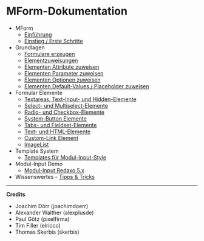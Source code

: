 # MForm-Dokumentation

- MForm
	- [Einführung](main_intro.md)
	- [Einstieg / Erste Schritte](erste_schritte.md)
- Grundlagen
	- [Formulare erzeugen](form_create.md)
	- [Elementzuweisungen](elements_general.md)
    - [Elementen Attribute zuweisen](elements_attributes.md)
    - [Elementen Parameter zuweisen](elements_params.md)
    - [Elementen Optionen zuweisen](elements_options.md)
    - [Elementen Default-Values / Placeholder zuweisen](elements_default_values.md)
- Formular Elemente
	- [Textareas, Text-Input- und Hidden-Elemente](form_input_hidden.md)
	- [Select- und Multiselect-Elemente](form_select_multiselect.md)
	- [Radio- und Checkbox-Elemente](form_radio_checkbox.md)
	- [System-Button Elemente](form_system_button.md)
	- [Tabs- und Fieldset-Elemente](form_fieldset_tabs.md)
	- [Text- und HTML-Elemente](form_text_html.md)
	- [Custom-Link Element](form_custom_link.md)
	- [ImageList](form_imgagelist.md)
- Template System
	- [Templates für Modul-Input-Style](template_modul_input.md)
- Modul-Input Demo
	- [Modul-Input Redaxo 5.x](modul_demo_r5.x.md)
- Wissenswertes
        - [Tipps & Tricks](tipps_tricks.md)

---

**Credits**

- Joachim Dörr (joachimdoerr)
- Alexander Walther (alexplusde)  
- Paul Götz (pixelfirma)  
- Tim Filler (elricco)
- Thomas Skerbis (skerbis)
